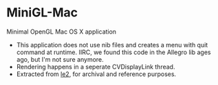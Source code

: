 MiniGL-Mac
==========

Minimal OpenGL Mac OS X application 

* This application does not use nib files and creates a menu with quit command at runtime. IIRC, we found this code in the Allegro lib ages ago, but I'm not sure anymore. 
* Rendering happens in a seperate CVDisplayLink thread. 
* Extracted from [le2](https://github.com/lobotony/le2), for archival and reference purposes. 

